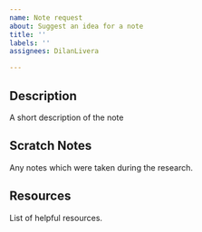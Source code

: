 ```yaml
---
name: Note request
about: Suggest an idea for a note
title: ''
labels: ''
assignees: DilanLivera

---
```


## Description

A short description of the note

## Scratch Notes

Any notes which were taken during the research.

## Resources

List of helpful resources.
